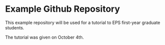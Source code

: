 # Example Github Repository

This example repository will be used for a tutorial to EPS first-year graduate students.

The tutorial was given on October 4th.
